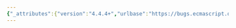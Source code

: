 ```yaml
---
{"_attributes":{"version":"4.4.4+","urlbase":"https://bugs.ecmascript.org/","maintainer":"dherman@mozilla.com"},"bug":{"bug_id":426,"creation_ts":"2012-07-02 15:33:00 -0700","short_desc":"12.6.4: \"Perform Binding Initialisation\"","delta_ts":"2012-07-07 17:07:52 -0700","product":"Draft for 6th Edition","component":"editorial issue","version":"Rev 8: June 15, 2012 Draft","rep_platform":"All","op_sys":"All","bug_status":"RESOLVED","resolution":"FIXED","priority":"Normal","bug_severity":"minor","everconfirmed":true,"reporter":{"uid":"jmdyck","name":"Michael Dyck"},"assigned_to":{"uid":"allen","name":"Allen Wirfs-Brock"},"long_desc":[{"commentid":1069,"comment_count":0,"who":{"uid":"jmdyck","name":"Michael Dyck"},"bug_when":"2012-07-02 15:33:37 -0700","thetext":"In 12.6.4 \"The for-in and for-of Statements\".\nunder \"Runtime Semantics: Binding Instantiation\",\nstep 2 says:\n    \"Perform Binding Initialisation for ...\"\n\nwhich ignores the result returned by Binding Initialisation.\nIs this intentional?"},{"commentid":1134,"comment_count":1,"who":{"uid":"allen","name":"Allen Wirfs-Brock"},"bug_when":"2012-07-07 17:07:52 -0700","thetext":"corrected in editor's draft"}]}}
---
```

